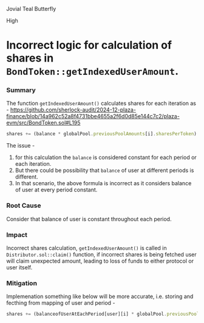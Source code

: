 Jovial Teal Butterfly

High

# Incorrect logic for calculation of shares in `BondToken::getIndexedUserAmount`.

### Summary
The function `getIndexedUserAmount()` calculates shares for each iteration as -
https://github.com/sherlock-audit/2024-12-plaza-finance/blob/14a962c52a8f4731bbe4655a2f6d0d85e144c7c2/plaza-evm/src/BondToken.sol#L195
```js
shares += (balance * globalPool.previousPoolAmounts[i].sharesPerToken).toBaseUnit(SHARES_DECIMALS);
```
The issue - 
1. for this calculation the `balance` is considered constant for each period or each iteration.
2. But there could be possibility that `balance` of user at different periods is different.
3. In that scenario, the above formula is incorrect as it considers balance of user at every period constant.
### Root Cause
Consider that balance of user is constant throughout each period.

### Impact
Incorrect shares calculation, `getIndexedUserAmount()` is called in `Distributor.sol::claim()` function, if incorrect shares is being fetched user will claim unexpected amount, leading to loss of funds to either protocol or user itself.

### Mitigation

Implemenation something like below will be more accurate, i.e. storing and fecthing from mapping of user and period -

```js
shares += (balanceofUserAtEachPeriod[user][i] * globalPool.previousPoolAmounts[i].sharesPerToken).toBaseUnit(SHARES_DECIMALS);
```